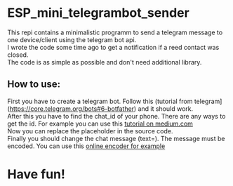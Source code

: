 # ESP_mini_telegrambot_sender
This repi contains a minimalistic programm to send a telegram message to one device/client using the telegram bot api.  
I wrote the code some time ago to get a notification if a reed contact was closed.  
The code is as simple as possible and don't need additional library.

## How to use:
First you have to create a telegram bot. Follow this (tutorial from telegram](https://core.telegram.org/bots#6-botfather) and it should work.  
After this you have to find the chat_id of your phone. There are any ways to get the id. For example you can use this [tutorial on medium.com](https://medium.com/@sean_bradley/get-telegram-chat-id-80b575520659)  
Now you can replace the placeholder in the source code.  
Finally you should change the chat message (text=). The message must be encoded. You can use this [online encoder for example](https://www.urlencoder.org/)


# Have fun!

